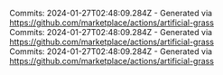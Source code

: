 Commits: 2024-01-27T02:48:09.284Z - Generated via https://github.com/marketplace/actions/artificial-grass
<br>
Commits: 2024-01-27T02:48:09.284Z - Generated via https://github.com/marketplace/actions/artificial-grass
<br>
Commits: 2024-01-27T02:48:09.284Z - Generated via https://github.com/marketplace/actions/artificial-grass
<br>
